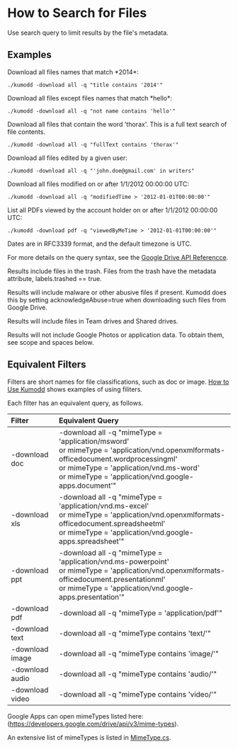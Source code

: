 # How to Search for Files

Use search query to limit results by the file's metadata.

## Examples

Download all files names that match \*2014\*:

	./kumodd -download all -q "title contains '2014'"

Download all files except files names that match \*hello\*:

	./kumodd -download all -q "not name contains 'hello'"

Download all files that contain the word 'thorax'. This is a full text search of file contents.

	./kumodd -download all -q "fullText contains 'thorax'"

Download all files edited by a given user:

	./kumodd -download all -q "'john.doe@gmail.com' in writers"

Download all files modified on or after 1/1/2012 00:00:00 UTC:

	./kumodd -download all -q "modifiedTime > '2012-01-01T00:00:00'"

List all PDFs viewed by the account holder on or after 1/1/2012 00:00:00 UTC:

	./kumodd -download pdf -q "viewedByMeTime > '2012-01-01T00:00:00'"

Dates are in RFC3339 format, and the default timezone is UTC.

For more details on the query syntax, see the [Google Drive API Referencce](https://developers.google.com/drive/api/v3/search-shareddrives).

Results include files in the trash. Files from the trash have the metadata attribute,
labels.trashed == true.

Results will include malware or other abusive files if present. Kumodd does this by
setting acknowledgeAbuse=true when downloading such files from Google Drive.

Results will include files in Team drives and Shared drives.

Results will not include Google Photos or application data.  To obtain them, see scope
and spaces below.

## Equivalent Filters

Filters are short names for file classifications, such as doc or image.  [How to Use
Kumodd](https://github.com/rich-murphey/kumodd/wiki/How-to-Use-Kumodd) shows examples of
using filiters. 

Each filter has an equivalent query, as follows.

Filter | Equivalent Query
:----- | :-----
-download doc | -download all -q "mimeType = 'application/msword'<br/>or  mimeType = 'application/vnd.openxmlformats-officedocument.wordprocessingml'<br/>or mimeType = 'application/vnd.ms-word'<br/>or mimeType = 'application/vnd.google-apps.document'"
-download  xls | -download all -q "mimeType = 'application/vnd.ms-excel'<br/>or mimeType = 'application/vnd.openxmlformats-officedocument.spreadsheetml'<br/>or mimeType = 'application/vnd.google-apps.spreadsheet'"
-download ppt | -download all -q "mimeType = 'application/vnd.ms-powerpoint'<br/>or mimeType = 'application/vnd.openxmlformats-officedocument.presentationml'<br/>or mimeType = 'application/vnd.google-apps.presentation'"
-download pdf |  -download all -q "mimeType = 'application/pdf'"
-download text | -download all -q "mimeType contains 'text/'"
-download image | -download all -q "mimeType contains 'image/'"
-download audio | -download all -q "mimeType contains 'audio/'"
-download video | -download all -q "mimeType contains 'video/'"

Google Apps can open mimeTypes listed here: (https://developers.google.com/drive/api/v3/mime-types).

An extensive list of mimeTypes is listed in [MimeType.cs](https://github.com/google/google-drive-proxy/blob/master/DriveProxy/API/MimeType.cs).

 
